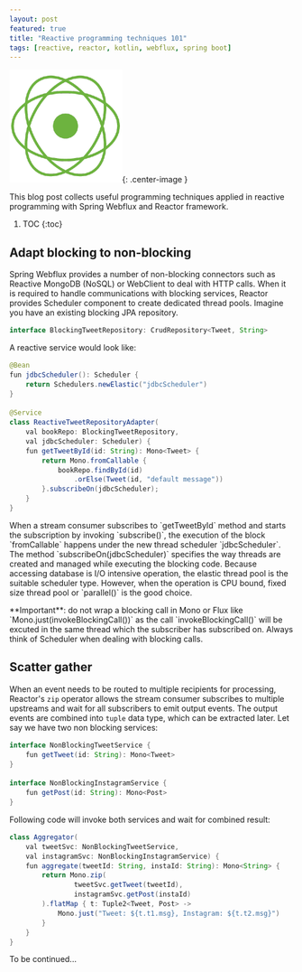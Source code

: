 ```yaml
---
layout: post
featured: true
title: "Reactive programming techniques 101"
tags: [reactive, reactor, kotlin, webflux, spring boot]
---
```


![Header](/images/posts/2019-06-20-reactor.png 'Spec'){: .center-image }

This blog post collects useful programming techniques applied in reactive programming
with Spring Webflux and Reactor framework. 

1. TOC 
{:toc} 



## Adapt blocking to non-blocking

Spring Webflux provides a number of non-blocking connectors such as Reactive MongoDB (NoSQL)
or WebClient to deal with HTTP calls. When it is required to handle communications with blocking
services, Reactor provides Scheduler component to create dedicated thread pools. Imagine
you have an existing blocking JPA repository.

```java
interface BlockingTweetRepository: CrudRepository<Tweet, String>
```

<p/>
A reactive service would look like:

```java
@Bean
fun jdbcScheduler(): Scheduler {
	return Schedulers.newElastic("jdbcScheduler")
}

@Service
class ReactiveTweetRepositoryAdapter(
	val bookRepo: BlockingTweetRepository, 
	val jdbcScheduler: Scheduler) {
	fun getTweetById(id: String): Mono<Tweet> {
		return Mono.fromCallable {
			bookRepo.findById(id)
				.orElse(Tweet(id, "default message"))
		}.subscribeOn(jdbcScheduler);
	}
}

```

<p/>
When a stream consumer subscribes to `getTweetById` method and starts the subscription by invoking `subscribe()`, 
the execution of the block `fromCallable` happens under the new thread scheduler `jdbcScheduler`. 
The method `subscribeOn(jdbcScheduler)` specifies the way threads are created and managed while executing 
the blocking code. Because accessing database is I/O intensive operation, the elastic thread pool is the suitable scheduler type.
However, when the operation is CPU bound, fixed size thread pool or `parallel()` is the good choice.

<p/>
**Important**: do not wrap a blocking call in Mono or Flux like `Mono.just(invokeBlockingCall())`
as the call `invokeBlockingCall()` will be excuted in the same thread which the subscriber
has subscribed on. Always think of Scheduler when dealing with blocking calls.

## Scatter gather 

When an event needs to be routed to multiple recipients for processing, Reactor's `zip`
operator allows the stream consumer subscribes to multiple upstreams and wait for all subscribers
to emit output events. The output events are combined into `tuple` data type, which can be 
extracted later. Let say we have two non blocking services:

```java
interface NonBlockingTweetService {
    fun getTweet(id: String): Mono<Tweet>
}

interface NonBlockingInstagramService {
	fun getPost(id: String): Mono<Post>
}
```
<p/>

Following code will invoke both services and wait for combined result:

```java
class Aggregator(
	val tweetSvc: NonBlockingTweetService, 
	val instagramSvc: NonBlockingInstagramService) {
	fun aggregate(tweetId: String, instaId: String): Mono<String> {
		return Mono.zip(
				tweetSvc.getTweet(tweetId),
				instagramSvc.getPost(instaId)
		).flatMap { t: Tuple2<Tweet, Post> ->
			Mono.just("Tweet: ${t.t1.msg}, Instagram: ${t.t2.msg}")
		}
	}
}
```
<p/>


To be continued...